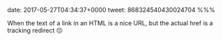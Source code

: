 date: 2017-05-27T04:34:37+0000
tweet: 868324540430024704
%%%

When the text of a link in an HTML is a nice URL, but the actual href is a tracking redirect 😔
